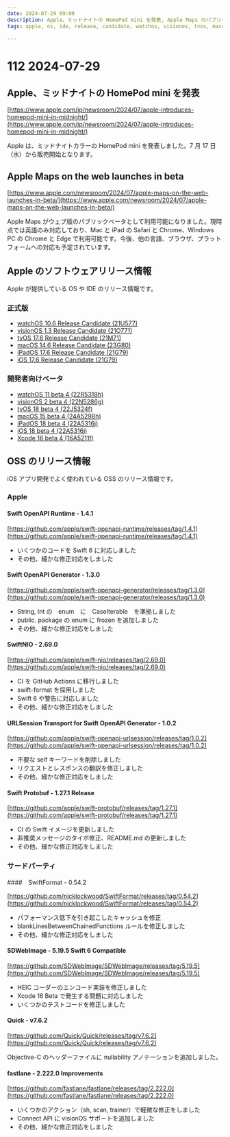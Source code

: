 ```yaml
---
date: 2024-07-29 09:00
description: Apple、ミッドナイトの HomePod mini を発表, Apple Maps のパブリックベータが利用可能に、ほか
tags: apple, os, ide, release, candidate, watchos, visionos, tvos, macos, ipados, ios, xcode, swift-openapi-runtime, generator, nio, urlsession, protobuf, swiftformat, sdwebimage, quick, fastlane

---
```

# 112 2024-07-29

## Apple、ミッドナイトの HomePod mini を発表

[https://www.apple.com/jp/newsroom/2024/07/apple-introduces-homepod-mini-in-midnight/](https://www.apple.com/jp/newsroom/2024/07/apple-introduces-homepod-mini-in-midnight/)

Apple は、ミッドナイトカラーの HomePod mini を発表しました。7 月 17 日（水）から販売開始となります。

## Apple Maps on the web launches in beta

[https://www.apple.com/newsroom/2024/07/apple-maps-on-the-web-launches-in-beta/](https://www.apple.com/newsroom/2024/07/apple-maps-on-the-web-launches-in-beta/)

Apple Maps がウェブ版のパブリックベータとして利用可能になりました。現時点では英語のみ対応しており、Mac と iPad の Safari と Chrome、Windows PC の Chrome と Edge で利用可能です。今後、他の言語、ブラウザ、プラットフォームへの対応も予定されています。

## Apple のソフトウェアリリース情報

Apple が提供している OS や IDE のリリース情報です。

### 正式版

- [watchOS 10.6 Release Candidate (21U577)](https://developer.apple.com/news/releases/?id=07272024a)
- [visionOS 1.3 Release Candidate (21O771)](https://developer.apple.com/news/releases/?id=07272024b)
- [tvOS 17.6 Release Candidate (21M71)](https://developer.apple.com/news/releases/?id=07272024c)
- [macOS 14.6 Release Candidate (23G80)](https://developer.apple.com/news/releases/?id=07272024d)
- [iPadOS 17.6 Release Candidate (21G79)](https://developer.apple.com/news/releases/?id=07272024e)
- [iOS 17.6 Release Candidate (21G79)](https://developer.apple.com/news/releases/?id=07272024f)

### 開発者向けベータ

- [watchOS 11 beta 4 (22R5318h)](https://developer.apple.com/news/releases/?id=07272024g)
- [visionOS 2 beta 4 (22N5286g)](https://developer.apple.com/news/releases/?id=07272024h)
- [tvOS 18 beta 4 (22J5324f)](https://developer.apple.com/news/releases/?id=07272024i)
- [macOS 15 beta 4 (24A5298h)](https://developer.apple.com/news/releases/?id=07272024j)
- [iPadOS 18 beta 4 (22A5316j)](https://developer.apple.com/news/releases/?id=07272024k)
- [iOS 18 beta 4 (22A5316j)](https://developer.apple.com/news/releases/?id=07272024l)
- [Xcode 16 beta 4 (16A5211f)](https://developer.apple.com/news/releases/?id=07272024m)

## OSS のリリース情報

iOS アプリ開発でよく使われている OSS のリリース情報です。

### Apple

#### Swift OpenAPI Runtime - 1.4.1

[https://github.com/apple/swift-openapi-runtime/releases/tag/1.4.1](https://github.com/apple/swift-openapi-runtime/releases/tag/1.4.1)

 - いくつかのコードを Swift 6 に対応しました
 - その他、細かな修正対応をしました

#### Swift OpenAPI Generator - 1.3.0

[https://github.com/apple/swift-openapi-generator/releases/tag/1.3.0](https://github.com/apple/swift-openapi-generator/releases/tag/1.3.0)

 - String, Int の　enum　に　CaseIterable　を準拠しました
 - public. package の enum に frozen を追加しました
 - その他、細かな修正対応をしました

#### SwiftNIO - 2.69.0

[https://github.com/apple/swift-nio/releases/tag/2.69.0](https://github.com/apple/swift-nio/releases/tag/2.69.0)

 - CI を GitHub Actions に移行しました
 - swift-format を採用しました
 - Swift 6 や警告に対応しました
 - その他、細かな修正対応をしました

#### URLSession Transport for Swift OpenAPI Generator - 1.0.2

[https://github.com/apple/swift-openapi-urlsession/releases/tag/1.0.2](https://github.com/apple/swift-openapi-urlsession/releases/tag/1.0.2)

 - 不要な self キーワードを削除しました
 - リクエストとレスポンスの翻訳を修正しました
 - その他、細かな修正対応をしました

#### Swift Protobuf - 1.27.1 Release

[https://github.com/apple/swift-protobuf/releases/tag/1.27.1](https://github.com/apple/swift-protobuf/releases/tag/1.27.1)

- CI の Swift イメージを更新しました
- 非推奨メッセージのタイポ修正、README.md の更新しました
- その他、細かな修正対応をしました

### サードパーティ

####　SwiftFormat - 0.54.2

[https://github.com/nicklockwood/SwiftFormat/releases/tag/0.54.2](https://github.com/nicklockwood/SwiftFormat/releases/tag/0.54.2)

- パフォーマンス低下を引き起こしたキャッシュを修正
- blankLinesBetweenChainedFunctions ルールを修正しました
- その他、細かな修正対応をしました

#### SDWebImage - 5.19.5 Swift 6 Compatible

[https://github.com/SDWebImage/SDWebImage/releases/tag/5.19.5](https://github.com/SDWebImage/SDWebImage/releases/tag/5.19.5)

- HEIC コーダーのエンコード実装を修正しました
- Xcode 16 Beta で発生する問題に対応しました
- いくつかのテストコードを修正しました

#### Quick - v7.6.2

[https://github.com/Quick/Quick/releases/tag/v7.6.2](https://github.com/Quick/Quick/releases/tag/v7.6.2)

Objective-C のヘッダーファイルに nullability アノテーションを追加しました。

#### fastlane - 2.222.0 Improvements

[https://github.com/fastlane/fastlane/releases/tag/2.222.0](https://github.com/fastlane/fastlane/releases/tag/2.222.0)

- いくつかのアクション（sh, scan, trainer）で軽微な修正をしました
- Connect API に visionOS サポートを追加しました
- その他、細かな修正対応をしました
